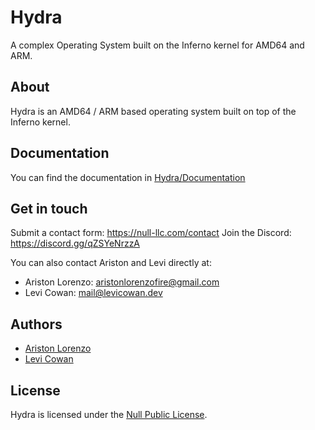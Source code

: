 # Hydra
A complex Operating System built on the Inferno kernel for AMD64 and ARM.

## About
Hydra is an AMD64 / ARM based operating system built on top of the Inferno kernel.

## Documentation
You can find the documentation in [Hydra/Documentation](https://github.com/FiReLScar/Hydra/tree/main/Documentation)

## Get in touch
Submit a contact form: https://null-llc.com/contact
Join the Discord: https://discord.gg/qZSYeNrzzA

You can also contact Ariston and Levi directly at:
 - Ariston Lorenzo: aristonlorenzofire@gmail.com
 - Levi Cowan: mail@levicowan.dev
 
## Authors 
 - [Ariston Lorenzo](https://github.com/aristonlorenzo)
 - [Levi Cowan](https://github.com/FiReLScar)
 
## License
Hydra is licensed under the [Null Public License](https://github.com/Null-LLC/Hydra/tree/main/LICENSE).